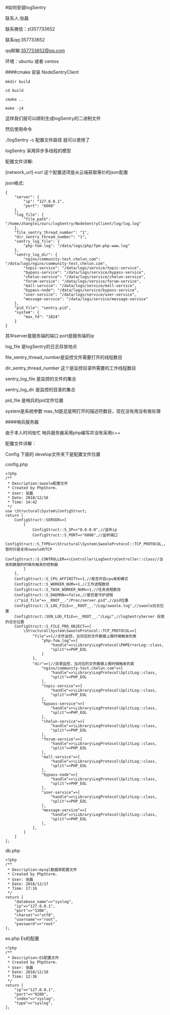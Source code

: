 #如何安装logSentry

联系人:张磊

联系微信：zl357733652

联系qq:357733652

qq邮箱:357733652@qq.com

环境：ubuntu 或者 centos

####cmake 安装 NodeSentryClient

    mkdir build

    cd build

    cmake ..

    make -j4


这样我们就可以顺利生成logSentry的二进制文件

然后使用命令

./logSentry -c  配置文件路径  就可以使用了

logSentry 采用异步多线程的模型

配置文件详解:

[network_url]->url  这个配置选项是从云端获取等价的json配置

json格式:

```
{
	"server": {
		"ip": "127.0.0.1",
		"port": "6008"
	},
	"log_file": {
		"file_path": "/home/zhanglei/ourc/logSentry/NodeSentryClient/log/log.log"
	},
	"file_sentry_thread_number": "1",
	"dir_sentry_thread_number": "1",
	"sentry_log_file": {
		"php-fom.log": "/data/logs/php/fpm-php-www.log"
	},
	"sentry_log_dir": {
		"nginx/community-test.chelun.com": "/data/logs/nginx/community-test.chelun.com",
		"topic-service": "/data/logs/service/topic-service",
		"bypass-service": "/data/logs/service/bypass-service",
		"chelun-service": "/data/logs/service/chelun-service",
		"forum-service": "/data/logs/service/forum-service",
		"mall-service": "/data/logs/service/mall-service",
		"bypass-node": "/data/logs/service/bypass-service",
		"user-service": "/data/logs/service/user-service",
		"message-service": "/data/logs/service/message-service"
	},
	"pid_file": "sentry.pid",
	"system": {
		"max_fd": "1024"
	}
}
```

其中server是服务端的端口 port是服务端的ip

log_file 是logSentry的日志存放地点

file_sentry_thread_number是监控文件需要打开的线程数目

dir_sentry_thread_number 这个是监控目录所需要的工作线程数目

sentry_log_file 是监控的文件的集合

sentry_log_dir 是监控的目录的集合

pid_file 是哨兵的pid文件位置

system是系统参数 max_fd是足底啊打开的描述符数目，现在没有用没有做处理

####哨兵服务器

由于本人时间匆忙 哨兵服务器采用php编写并没有采用c++

配置文件详解：

Config 下面的 develop文件夹下是配置文件位置

config.php

```
<?php
/**
 * Description:swoole配置文件
 * Created by PhpStorm.
 * User: 张磊
 * Date: 2018/12/16
 * Time: 14:42
 */
use \Structural\System\ConfigStruct;
return [
    ConfigStruct::SERVER=>[
        [
            ConfigStruct::S_IP=>"0.0.0.0",//监听ip
            ConfigStruct::S_PORT=>"6008",//监听端口
            ConfigStruct::S_TYPE=>\Structural\System\SwooleProtocol::TCP_PROTOCOL,//暂时只是支持swoole的TCP
            ConfigStruct::S_CONTROLLER=>\Controller\LogSentryController::class//当收到数据的时候先触发的控制器
        ]
    ],
    ConfigStruct::S_CPU_AFFINITY=>1,//是否开启cpu亲和模式
    ConfigStruct::S_WORKER_NUM=>1,//工作进程数目
    ConfigStruct::S_TASK_WORKER_NUM=>1,//任务进程数目
    ConfigStruct::S_DAEMON=>false,//是否是守护进程
    //"pid_file"=>__ROOT__."/Proc/server.pid",//pid位置
    ConfigStruct::S_LOG_FILE=>__ROOT__."/Log/swoole.log",//swoole日志位置
    ConfigStruct::SEN_LOG_FILE=>__ROOT__."/Log/",//logSentryServer 存放的日志位置
    ConfigStruct::S_FILE_PRO_OBJECT=>[
        \Structural\System\SwooleProtocol::TCP_PROTOCOL=>[
            "file"=>[//文件监控，当对应的文件数据上报时候触发的类
                "php-fom.log"=>[
                    "handle"=>\Library\LogProtocol\PHPErrorLog::class,
                    "split"=>PHP_EOL
                ]
            ],
            "dir"=>[//目录监控，当对应的文件数据上报时候触发的类
                "nginx/community-test.chelun.com"=>[
                    "handle"=>\Library\LogProtocol\SplitLog::class,
                    "split"=>PHP_EOL
                ],
                "topic-service"=>[
                    "handle"=>\Library\LogProtocol\SplitLog::class,
                    "split"=>PHP_EOL
                ],
                "bypass-service"=>[
                    "handle"=>\Library\LogProtocol\SplitLog::class,
                    "split"=>PHP_EOL
                ],
                "chelun-service"=>[
                    "handle"=>\Library\LogProtocol\SplitLog::class,
                    "split"=>PHP_EOL
                ],
                "forum-service"=>[
                    "handle"=>\Library\LogProtocol\SplitLog::class,
                    "split"=>PHP_EOL
                ],
                "mall-service"=>[
                    "handle"=>\Library\LogProtocol\SplitLog::class,
                    "split"=>PHP_EOL
                ],
                "bypass-node"=>[
                    "handle"=>\Library\LogProtocol\SplitLog::class,
                    "split"=>PHP_EOL
                ],
                "user-service"=>[
                    "handle"=>\Library\LogProtocol\SplitLog::class,
                    "split"=>PHP_EOL
                ],
                "message-service"=>[
                    "handle"=>\Library\LogProtocol\SplitLog::class,
                    "split"=>PHP_EOL
                ],
            ],
        ]
    ]
];

```

db.php

```
<?php
/**
 * Description:mysql数据库配置文件
 * Created by PhpStorm.
 * User: 张磊
 * Date: 2018/12/17
 * Time: 17:16
 */
return [
    "database_name"=>"syslog",
    "ip"=>"127.0.0.1",
    "port"=>"3306",
    "charset"=>"utf8",
    "username"=>"root",
    "password"=>"root"
];
```

es.php Es的配置

```
<?php
/**
 * Description:ES配置文件
 * Created by PhpStorm.
 * User: 张磊
 * Date: 2018/12/18
 * Time: 12:36
 */
return [
    "ip"=>"127.0.0.1",
    "port"=>"9200",
    "index"=>"syslog",
    "type"=>"syslog",
];
```
